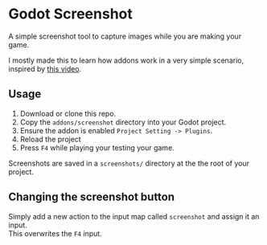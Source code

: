 # Godot Screenshot

A simple screenshot tool to capture images while you are making your game.

I mostly made this to learn how addons work in a very simple scenario, inspired by [this video](https://www.youtube.com/watch?v=UrVutnQ0odo).

## Usage

1. Download or clone this repo.
2. Copy the `addons/screenshot` directory into your Godot project.
3. Ensure the addon is enabled `Project Setting -> Plugins`.
4. Reload the project
5. Press `F4` while playing your testing your game.

Screenshots are saved in a `screenshots/` directory at the the root of your project.

## Changing the screenshot button

Simply add a new action to the input map called `screenshot` and assign it an input.\
This overwrites the `F4` input.
